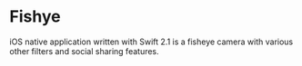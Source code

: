 # Fishye
iOS native application written with Swift 2.1 is a fisheye camera with various other filters and social sharing features.  
